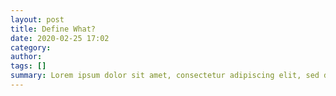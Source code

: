 ```yaml
---
layout: post
title: Define What?
date: 2020-02-25 17:02
category: 
author: 
tags: []
summary: Lorem ipsum dolor sit amet, consectetur adipiscing elit, sed do eiusmod tempor incididunt ut labore et dolore magna aliqua. At risus viverra adipiscing at in tellus integer feugiat scelerisque. Sit amet mauris commodo quis. Amet luctus venenatis lectus magna fringilla. Non nisi est sit amet facilisis magna etiam. Eu augue ut lectus arcu bibendum at varius vel. Egestas integer eget aliquet nibh. Lacinia at quis risus sed vulputate odio ut enim. Elit eget gravida cum sociis natoque penatibus. Quis risus sed vulputate odio ut enim blandit volutpat. Semper risus in hendrerit gravida rutrum. Felis eget velit aliquet sagittis id consectetur purus.
---
```


